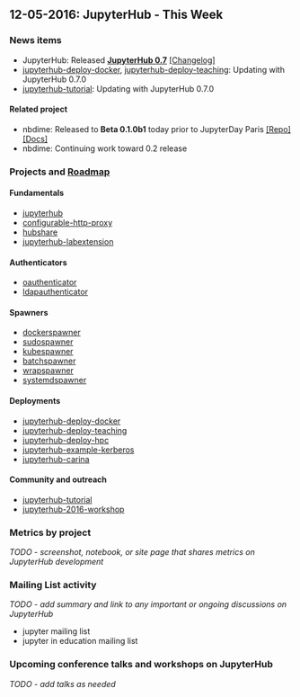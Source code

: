 ## 12-05-2016: JupyterHub - This Week

### News items

- JupyterHub: Released [**JupyterHub 0.7**](https://github.com/jupyterhub/jupyterhub/releases/tag/0.7.0) [[Changelog]](https://jupyterhub.readthedocs.io/en/latest/changelog.html#)
- [jupyterhub-deploy-docker](https://github.com/jupyterhub/jupyterhub-deploy-docker),
  [jupyterhub-deploy-teaching](https://github.com/jupyterhub/jupyterhub-deploy-teaching): Updating with JupyterHub 0.7.0
- [jupyterhub-tutorial](https://github.com/jupyterhub/jupyterhub-tutorial): Updating with JupyterHub 0.7.0

#### Related project

- nbdime: Released to **Beta 0.1.0b1** today prior to JupyterDay Paris [[Repo]](https://github.com/jupyter/nbdime) [[Docs]](http://nbdime.readthedocs.io/en/latest/)
- nbdime: Continuing work toward 0.2 release

### Projects and [Roadmap](https://github.com/jupyter/roadmap/blob/master/jupyterhub.md)

#### Fundamentals

- [jupyterhub](https://github.com/jupyterhub/jupyterhub)
- [configurable-http-proxy](https://github.com/jupyterhub/configurable-http-proxy)
- [hubshare](https://github.com/jupyterhub/hubshare)
- [jupyterhub-labextension](https://github.com/jupyterhub/jupyterhub-labextension)

#### Authenticators

- [oauthenticator](https://github.com/jupyterhub/oauthenticator)
- [ldapauthenticator](https://github.com/jupyterhub/ldapauthenticator)

#### Spawners

- [dockerspawner](https://github.com/jupyterhub/dockerspawner)
- [sudospawner](https://github.com/jupyterhub/sudospawner)
- [kubespawner](https://github.com/jupyterhub/kubespawner)
- [batchspawner](https://github.com/jupyterhub/batchspawner)
- [wrapspawner](https://github.com/jupyterhub/wrapspawner)
- [systemdspawner](https://github.com/jupyterhub/systemdspawner)

#### Deployments

- [jupyterhub-deploy-docker](https://github.com/jupyterhub/jupyterhub-deploy-docker)
- [jupyterhub-deploy-teaching](https://github.com/jupyterhub/jupyterhub-deploy-teaching)
- [jupyterhub-deploy-hpc](https://github.com/jupyterhub/jupyterhub-deploy-hpc)
- [jupyterhub-example-kerberos](https://github.com/jupyterhub/jupyterhub-example-kerberos)
- [jupyterhub-carina](https://github.com/jupyterhub/jupyterhub-carina)

#### Community and outreach

- [jupyterhub-tutorial](https://github.com/jupyterhub/jupyterhub-tutorial)
- [jupyterhub-2016-workshop](https://github.com/jupyterhub/jupyterhub-2016-workshop)


### Metrics by project

*TODO - screenshot, notebook, or site page that shares metrics on JupyterHub development*


### Mailing List activity

*TODO - add summary and link to any important or ongoing discussions on JupyterHub*

- jupyter mailing list
- jupyter in education mailing list

### Upcoming conference talks and workshops on JupyterHub

*TODO - add talks as needed*
